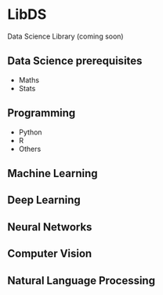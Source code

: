 # LibDS
Data Science Library (coming soon)

## Data Science prerequisites
* Maths
* Stats

## Programming
* Python
* R
* Others

## Machine Learning
## Deep Learning
## Neural Networks
## Computer Vision
## Natural Language Processing
